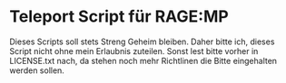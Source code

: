 # Teleport Script für RAGE:MP
Dieses Scripts soll stets Streng Geheim bleiben. Daher bitte ich, dieses Script nicht ohne mein Erlaubnis zuteilen. 
Sonst lest bitte vorher in LICENSE.txt nach, da stehen noch mehr Richtlinen die Bitte eingehalten werden sollen.
